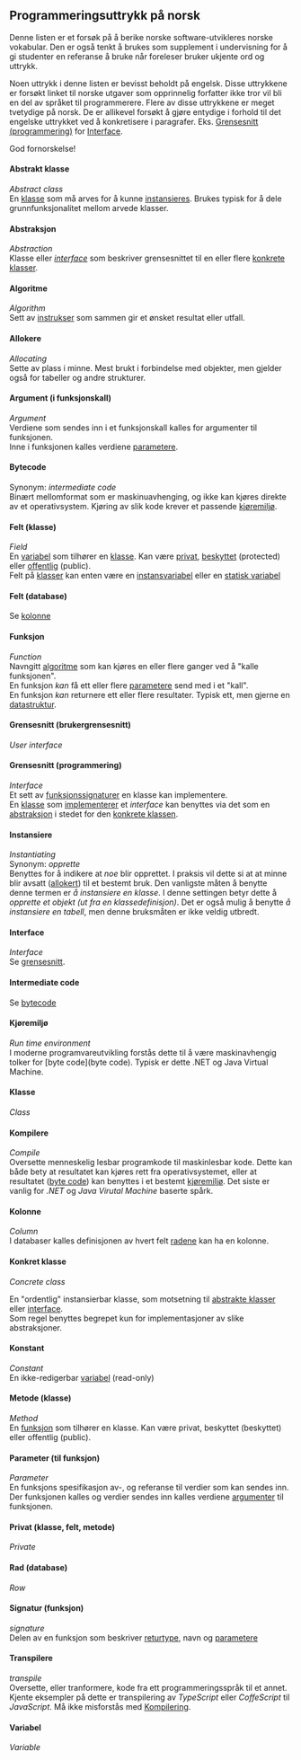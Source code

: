 ## Programmeringsuttrykk på norsk

Denne listen er et forsøk på å berike norske software-utvikleres norske vokabular.
Den er også tenkt å brukes som supplement i undervisning for å gi studenter en referanse å bruke når foreleser bruker ukjente ord og uttrykk.

Noen uttrykk i denne listen er bevisst beholdt på engelsk.
Disse uttrykkene er forsøkt linket til norske utgaver som opprinnelig forfatter ikke tror vil bli en del av språket til programmerere. Flere av disse uttrykkene er meget tvetydige på norsk. De er allikevel forsøkt å gjøre entydige i forhold til det engelske uttrykket ved å konkretisere i paragrafer. Eks. [Grensesnitt (programmering)](#grensnitt-programmering) for [Interface](#interface).

God fornorskelse!

#### Abstrakt klasse
_Abstract class_  
En [klasse](#klasse) som må arves for å kunne [instansieres](#instansiere). Brukes typisk for å dele grunnfunksjonalitet mellom arvede klasser.

#### Abstraksjon
_Abstraction_  
Klasse eller [_interface_](#interface) som beskriver grensesnittet til en eller flere [konkrete klasser](#konkret-klasse).

#### Algoritme
_Algorithm_  
Sett av [instrukser](#instruks) som sammen gir et ønsket resultat eller utfall.

#### Allokere
_Allocating_  
Sette av plass i minne. Mest brukt i forbindelse med objekter, men gjelder også for tabeller og andre strukturer. 

#### Argument (i funksjonskall) 
_Argument_  
Verdiene som sendes inn i et funksjonskall kalles for argumenter til funksjonen.  
Inne i funksjonen kalles verdiene [parametere](#parameter-til-funksjon).

#### Bytecode
Synonym: _intermediate code_   
Binært mellomformat som er maskinuavhenging, og ikke kan kjøres direkte av et operativsystem. Kjøring av slik kode krever 
et passende [kjøremiljø](#kjøremiljø).

#### Felt (klasse)
_Field_  
En [variabel](#variabel) som tilhører en [klasse](#klasse). Kan være [privat](#privat), [beskyttet](#beskyttet) (protected) eller [offentlig](#offentlig) (public).  
Felt på [klasser](#klasse) kan enten være en [instansvariabel](#instansvariabel) eller en [statisk variabel](#statis-variabel)

#### Felt (database)
Se [kolonne](#kolonne)

#### Funksjon
_Function_  
Navngitt [algoritme](#algoritme) som kan kjøres en eller flere ganger ved å "kalle funksjonen".  
En funksjon _kan_ få ett eller flere [parametere](#parameter) send med i et "kall".  
En funksjon _kan_ returnere ett eller flere resultater. Typisk ett, men gjerne en [datastruktur](#datastruktur).

#### Grensesnitt (brukergrensesnitt)
_User interface_

#### Grensesnitt (programmering)
_Interface_  
Et sett av [funksjonssignaturer](#signatur-funksjon) en klasse kan implementere.  
En [klasse](#klasse) som [implementerer](#implementere) et _interface_ kan benyttes via det som en [abstraksjon](#abstraksjon) i stedet for den [konkrete klassen](#konkret-klasse).

#### Instansiere
_Instantiating_  
Synonym: _opprette_  
Benyttes for å indikere at _noe_ blir opprettet. I praksis vil dette si at at minne blir avsatt ([allokert](#allokere)) 
til et bestemt bruk. Den vanligste måten å benytte denne termen er _å instansiere en klasse_. I denne settingen betyr dette å
_opprette et objekt (ut fra en klassedefinisjon)_. Det er også mulig å benytte _å instansiere en tabell_, men denne
bruksmåten er ikke veldig utbredt. 

#### Interface
_Interface_  
Se [grensesnitt](#grensnitt-programmering).

#### Intermediate code
Se [bytecode](#bytecode)

#### Kjøremiljø
_Run time environment_   
I moderne programvareutvikling forstås dette til å være maskinavhengig tolker for [byte code](byte code). Typisk er
dette .NET og Java Virtual Machine.

#### Klasse
_Class_

#### Kompilere
_Compile_   
Oversette menneskelig lesbar programkode til maskinlesbar kode. Dette kan både bety at resultatet kan kjøres rett fra operativsystemet,
eller at resultatet ([byte code](#bytecode)) kan benyttes i et bestemt [kjøremiljø](#kjøremiljø). Det siste er vanlig for _.NET_ og _Java Virutal Machine_
baserte spårk.

#### Kolonne
_Column_  
I databaser kalles definisjonen av hvert felt [radene](#rad) kan ha en kolonne.

#### Konkret klasse
_Concrete class_

En "ordentlig" instansierbar klasse, som motsetning til [abstrakte klasser](#abstrakt-klasse) eller [interface](#interface).  
Som regel benyttes begrepet kun for implementasjoner av slike abstraksjoner.

#### Konstant
_Constant_  
En ikke-redigerbar [variabel](#variabel) (read-only)

#### Metode (klasse)
_Method_  
En [funksjon](#funksjon) som tilhører en klasse. Kan være privat, beskyttet (beskyttet) eller offentlig (public).

#### Parameter (til funksjon)  
_Parameter_  
En funksjons spesifikasjon av-, og referanse til verdier som kan sendes inn.  
Der funksjonen kalles og verdier sendes inn kalles verdiene [argumenter](#argument-i-funksjonskall) til funksjonen.

#### Privat (klasse, felt, metode)
_Private_

#### Rad (database)
_Row_

#### Signatur (funksjon)
_signature_  
Delen av en funksjon som beskriver [returtype](#returtype), navn og [parametere](#parameter-til-funksjon)

#### Transpilere
_transpile_    
Oversette, eller tranformere, kode fra ett programmeringsspråk til et annet. Kjente eksempler på dette er transpilering av 
_TypeScript_ eller _CoffeScript_ til _JavaScript_. Må ikke misforstås med [Kompilering](Kompilere).

#### Variabel
_Variable_  
